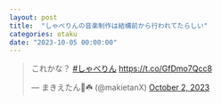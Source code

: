 ```yaml
---
layout: post
title:  "しゃべりんの音楽制作は結構前から行われてたらしい"
categories: otaku
date: "2023-10-05 00:00:00"
---
```


<blockquote class="twitter-tweet tw-align-center"><p lang="ja" dir="ltr">これかな？ <a href="https://twitter.com/hashtag/%E3%81%97%E3%82%83%E3%81%B9%E3%82%8A%E3%82%93?src=hash&amp;ref_src=twsrc%5Etfw">#しゃべりん</a> <a href="https://t.co/GfDmo7Qcc8">https://t.co/GfDmo7Qcc8</a></p>&mdash; まきえたん🥦☘️ (@makietanX) <a href="https://twitter.com/makietanX/status/1708889235741458653?ref_src=twsrc%5Etfw">October 2, 2023</a></blockquote> <script async src="https://platform.twitter.com/widgets.js" charset="utf-8"></script>

